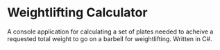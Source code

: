 # Weightlifting Calculator
A console application for calculating a set of plates needed to acheive a requested total weight to go on a barbell for weightlifting. Written in C#.
